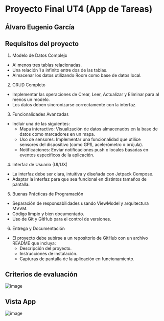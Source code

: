 # Proyecto Final UT4 (App de Tareas)
## Álvaro Eugenio García

## Requisitos del proyecto
1. Modelo de Datos Complejo

- Al menos tres tablas relacionadas.
- Una relación 1 a infinito entre dos de las tablas.
- Almacenar los datos utilizando Room como base de datos local.

2. CRUD Completo

- Implementar las operaciones de Crear, Leer, Actualizar y Eliminar para al menos un modelo.
- Los datos deben sincronizarse correctamente con la interfaz.

3. Funcionalidades Avanzadas

- Incluir una de las siguientes:
  - Mapa interactivo: Visualización de datos almacenados en la base de datos como marcadores en un mapa.
  - Uso de sensores: Implementar una funcionalidad que utilice sensores del dispositivo (como GPS, acelerómetro o brújula).
  - Notificaciones: Enviar notificaciones push o locales basadas en eventos específicos de la aplicación.

4. Interfaz de Usuario (UI/UX)

- La interfaz debe ser clara, intuitiva y diseñada con Jetpack Compose.
- Adaptar la interfaz para que sea funcional en distintos tamaños de pantalla.

5. Buenas Prácticas de Programación

- Separación de responsabilidades usando ViewModel y arquitectura MVVM.
- Código limpio y bien documentado.
- Uso de Git y GitHub para el control de versiones.

6. Entrega y Documentación

- El proyecto debe subirse a un repositorio de GitHub con un archivo README que incluya:
  - Descripción del proyecto.
  - Instrucciones de instalación.
  - Capturas de pantalla de la aplicación en funcionamiento.

## Criterios de evaluación
![image](https://github.com/user-attachments/assets/28753c02-9687-43d2-9590-04747a88e41e)


## Vista App
![image](https://github.com/user-attachments/assets/8ce4f348-4918-463a-91ec-f0f3c7b158fe)
